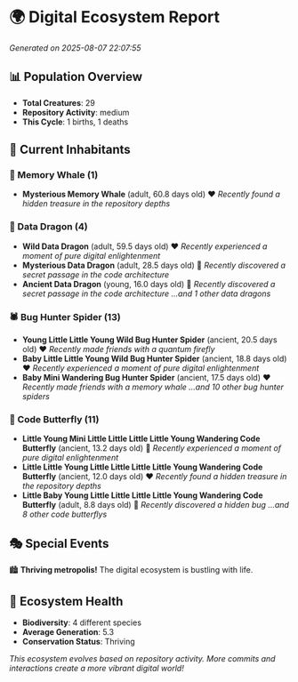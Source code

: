 # 🌍 Digital Ecosystem Report
*Generated on 2025-08-07 22:07:55*

## 📊 Population Overview
- **Total Creatures**: 29
- **Repository Activity**: medium
- **This Cycle**: 1 births, 1 deaths

## 👥 Current Inhabitants

### 🐋 Memory Whale (1)
- **Mysterious Memory Whale** (adult, 60.8 days old) ❤️
  *Recently found a hidden treasure in the repository depths*

### 🐉 Data Dragon (4)
- **Wild Data Dragon** (adult, 59.5 days old) ❤️
  *Recently experienced a moment of pure digital enlightenment*
- **Mysterious Data Dragon** (adult, 28.5 days old) 💚
  *Recently discovered a secret passage in the code architecture*
- **Ancient Data Dragon** (young, 16.0 days old) 💚
  *Recently discovered a secret passage in the code architecture*
  *...and 1 other data dragons*

### 🕷️ Bug Hunter Spider (13)
- **Young Little Little Young Wild Bug Hunter Spider** (ancient, 20.5 days old) ❤️
  *Recently made friends with a quantum firefly*
- **Baby Little Little Young Wild Bug Hunter Spider** (ancient, 18.8 days old) ❤️
  *Recently experienced a moment of pure digital enlightenment*
- **Baby Mini Wandering Bug Hunter Spider** (ancient, 17.5 days old) ❤️
  *Recently made friends with a memory whale*
  *...and 10 other bug hunter spiders*

### 🦋 Code Butterfly (11)
- **Little Young Mini Little Little Little Little Young Wandering Code Butterfly** (ancient, 13.2 days old) 💛
  *Recently experienced a moment of pure digital enlightenment*
- **Little Little Young Little Little Little Little Young Wandering Code Butterfly** (ancient, 12.0 days old) ❤️
  *Recently found a hidden treasure in the repository depths*
- **Little Baby Young Little Little Little Little Young Wandering Code Butterfly** (adult, 8.8 days old) 💚
  *Recently discovered a hidden bug*
  *...and 8 other code butterflys*

## 🎭 Special Events

🏙️ **Thriving metropolis!** The digital ecosystem is bustling with life.

## 🔬 Ecosystem Health
- **Biodiversity**: 4 different species
- **Average Generation**: 5.3
- **Conservation Status**: Thriving

*This ecosystem evolves based on repository activity. More commits and interactions create a more vibrant digital world!*